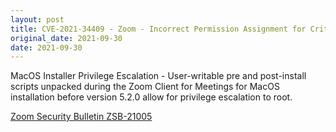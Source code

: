 ```yaml
---
layout: post
title: CVE-2021-34409 - Zoom - Incorrect Permission Assignment for Critical Resource
original_date: 2021-09-30
date: 2021-09-30
---
```


MacOS Installer Privilege Escalation - User-writable pre and post-install scripts unpacked during the Zoom Client for Meetings for MacOS installation before version 5.2.0 allow for privilege escalation to root.

[Zoom Security Bulletin ZSB-21005](https://explore.zoom.us/en/trust/security/security-bulletin/)